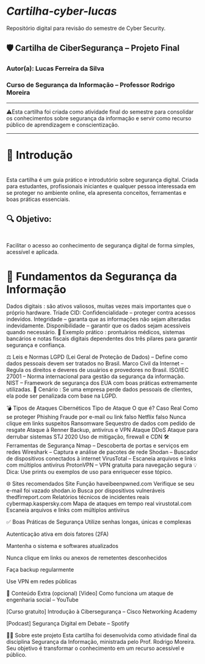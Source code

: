 # *Cartilha-cyber-lucas*
Repositório digital para revisão do semestre de Cyber Security.

## 🛡️ **Cartilha de CiberSegurança – Projeto Final**

### **Autor(a): Lucas Ferreira da Silva**

### **Curso de Segurança da Informação – Professor Rodrigo Moreira**

---

⚠️Esta cartilha foi criada como atividade final do semestre para consolidar os conhecimentos sobre segurança da informação e servir como recurso público de aprendizagem e conscientização.

---

# 🔰 **Introdução**
#
Esta cartilha é um guia prático e introdutório sobre segurança digital. Criada para estudantes, profissionais iniciantes e qualquer pessoa interessada em se proteger no ambiente online, ela apresenta conceitos, ferramentas e boas práticas essenciais.

## 🔍 **Objetivo:** 
#
Facilitar o acesso ao conhecimento de segurança digital de forma simples, acessível e aplicada.

# 🔐 Fundamentos da Segurança da Informação
Dados digitais : são ativos valiosos, muitas vezes mais importantes que o próprio hardware.
Tríade CID:
Confidencialidade – proteger contra acessos indevidos.
Integridade – garanta que as informações não sejam alteradas indevidamente.
Disponibilidade – garantir que os dados sejam acessíveis quando necessário.
📌 Exemplo prático : prontuários médicos, sistemas bancários e notas fiscais digitais dependentes dos três pilares para garantir segurança e confiança.

⚖️ Leis e Normas
LGPD (Lei Geral de Proteção de Dados) – Define como dados pessoais devem ser tratados no Brasil.
Marco Civil da Internet – Regula os direitos e deveres de usuários e provedores no Brasil.
ISO/IEC 27001 – Norma internacional para gestão da segurança da informação.
NIST – Framework de segurança dos EUA com boas práticas extremamente utilizadas.
📌 Cenário : Se uma empresa perde dados pessoais de clientes, ela pode ser penalizada com base na LGPD.

💣 Tipos de Ataques Cibernéticos
Tipo de Ataque	O que é?	Caso Real	Como se proteger
Phishing	Fraude por e-mail ou link falso	Netflix falso	Nunca clique em links suspeitos
Ransomware	Sequestro de dados com pedido de resgate	Ataque à Renner	Backup, antivírus e VPN
Ataque DDoS	Ataque para derrubar sistemas	STJ 2020	Uso de mitigação, firewall e CDN
🛠️ Ferramentas de Segurança
Nmap – Descoberta de portas e serviços em redes
Wireshark – Captura e análise de pacotes de rede
Shodan – Buscador de dispositivos conectados à internet
VirusTotal – Escaneia arquivos e links com múltiplos antivírus
ProtonVPN – VPN gratuita para navegação segura
💡 Dica: Use prints ou exemplos de uso para enriquecer esse tópico.

🌐 Sites recomendados
Site Função haveibeenpwned.com Verifique se seu e-mail foi vazado shodan.io Busca por dispositivos vulneráveis ​​thedfirreport.com Relatórios técnicos de incidentes reais cybermap.kaspersky.com Mapa de ataques em tempo real virustotal.com Escaneia arquivos e links com múltiplos antivírus

✅ Boas Práticas de Segurança
Utilize senhas longas, únicas e complexas

Autenticação ativa em dois fatores (2FA)

Mantenha o sistema e softwares atualizados

Nunca clique em links ou anexos de remetentes desconhecidos

Faça backup regularmente

Use VPN em redes públicas

🎁 Conteúdo Extra (opcional)
[Vídeo] Como funciona um ataque de engenharia social – YouTube

[Curso gratuito] Introdução à Cibersegurança – Cisco Networking Academy

[Podcast] Segurança Digital em Debate – Spotify

👨‍🏫 Sobre este projeto
Esta cartilha foi desenvolvida como atividade final da disciplina Segurança da Informação, ministrada pelo Prof. Rodrigo Moreira. Seu objetivo é transformar o conhecimento em um recurso acessível e público.

